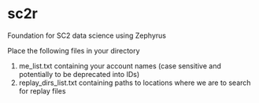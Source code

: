 # sc2r
Foundation for SC2 data science using Zephyrus

Place the following files in your directory
1. me_list.txt containing your account names (case sensitive and potentially to be deprecated into IDs)
2. replay_dirs_list.txt containing paths to locations where we are to search for replay files
